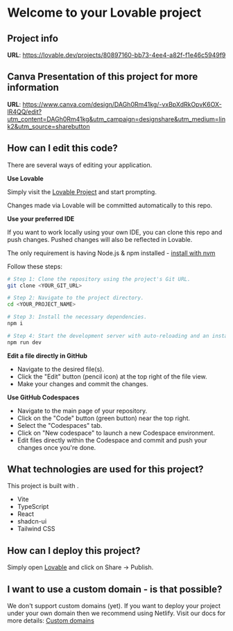 # Welcome to your Lovable project

## Project info

**URL**: https://lovable.dev/projects/80897160-bb73-4ee4-a82f-f1e46c5949f9

## Canva Presentation of this project for more information 

**URL**: https://www.canva.com/design/DAGh0Rm41kg/-vxBpXdRkOpvK6OX-lR4QQ/edit?utm_content=DAGh0Rm41kg&utm_campaign=designshare&utm_medium=link2&utm_source=sharebutton

## How can I edit this code?

There are several ways of editing your application.

**Use Lovable**

Simply visit the [Lovable Project](https://lovable.dev/projects/80897160-bb73-4ee4-a82f-f1e46c5949f9) and start prompting.

Changes made via Lovable will be committed automatically to this repo.

**Use your preferred IDE**

If you want to work locally using your own IDE, you can clone this repo and push changes. Pushed changes will also be reflected in Lovable.

The only requirement is having Node.js & npm installed - [install with nvm](https://github.com/nvm-sh/nvm#installing-and-updating)

Follow these steps:

```sh
# Step 1: Clone the repository using the project's Git URL.
git clone <YOUR_GIT_URL>

# Step 2: Navigate to the project directory.
cd <YOUR_PROJECT_NAME>

# Step 3: Install the necessary dependencies.
npm i

# Step 4: Start the development server with auto-reloading and an instant preview.
npm run dev
```

**Edit a file directly in GitHub**

- Navigate to the desired file(s).
- Click the "Edit" button (pencil icon) at the top right of the file view.
- Make your changes and commit the changes.

**Use GitHub Codespaces**

- Navigate to the main page of your repository.
- Click on the "Code" button (green button) near the top right.
- Select the "Codespaces" tab.
- Click on "New codespace" to launch a new Codespace environment.
- Edit files directly within the Codespace and commit and push your changes once you're done.

## What technologies are used for this project?

This project is built with .

- Vite
- TypeScript
- React
- shadcn-ui
- Tailwind CSS

## How can I deploy this project?

Simply open [Lovable](https://lovable.dev/projects/80897160-bb73-4ee4-a82f-f1e46c5949f9) and click on Share -> Publish.

## I want to use a custom domain - is that possible?

We don't support custom domains (yet). If you want to deploy your project under your own domain then we recommend using Netlify. Visit our docs for more details: [Custom domains](https://docs.lovable.dev/tips-tricks/custom-domain/)
